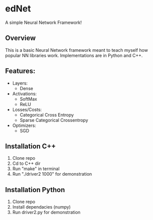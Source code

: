 # edNet
A simple Neural Network Framework! 
## Overview
This is a basic Neural Network framework meant to teach myself how popular NN libraries work. Implementations are in Python and C++. 

## Features:
- Layers:
  - Dense
- Activations:
  - SoftMax
  - ReLU
- Losses/Costs:
  - Categorical Cross Entropy
  - Sparse Categorical Crossentropy
- Optimizers:
  - SGD

## Installation C++
1) Clone repo
2) Cd to C++ dir
3) Run "make" in terminal
4) Run "./driver2 1000" for demonstration


## Installation Python
1) Clone repo
2) Install dependacies (numpy)
3) Run driver2.py for demonstration

